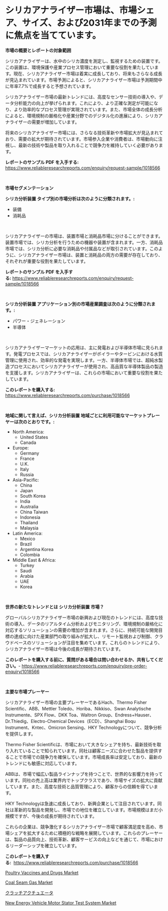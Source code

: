 <p><h1>シリカアナライザー市場は、市場シェア、サイズ、および2031年までの予測に焦点を当てています。</h1></p><p><strong>市場の概要とレポートの対象範囲</strong></p>
<p><p>シリカアナライザーは、水中のシリカ濃度を測定し、監視するための装置です。この装置は、環境保護や産業プロセス管理において重要な役割を果たしています。現在、シリカアナライザー市場は着実に成長しており、将来もさらなる成長が見込まれています。市場予測によると、シリカアナライザー市場は予測期間中に年率7.7%で成長すると予想されています。</p><p>シリカアナライザー市場の最新トレンドには、高度なセンサー技術の導入や、データ分析能力の向上が挙げられます。これにより、より正確な測定が可能になり、より効率的なプロセス管理が実現されています。また、市場全体の成長分析によると、環境規制の厳格化や産業分野でのデジタル化の進展により、シリカアナライザーの需要が増加しています。</p><p>将来のシリカアナライザー市場には、さらなる技術革新や市場拡大が見込まれており、需要の拡大が期待されています。市場参入企業や消費者は、市場動向に注視し、最新の技術や製品を取り入れることで競争力を維持していく必要があります。</p></p>
<p><strong>レポートのサンプル PDF を入手する:</strong> <a href="https://www.reliableresearchreports.com/enquiry/request-sample/1018566">https://www.reliableresearchreports.com/enquiry/request-sample/1018566</a></p>
<p>&nbsp;</p>
<p><strong>市場セグメンテーション</strong></p>
<p><strong>シリカ分析装置 タイプ別の市場分析は次のように分類されます。:</strong></p>
<p><ul><li>装備</li><li>消耗品</li></ul></p>
<p>&nbsp;</p>
<p><p>シリカアナライザーの市場は、装置市場と消耗品市場に分けることができます。装置市場では、シリカ分析を行うための機器や装置が含まれます。一方、消耗品市場では、シリカ分析に必要な消耗品や付属品などが取引されています。このように、シリカアナライザー市場は、装置と消耗品の両方の需要が存在しており、それぞれが重要な役割を果たしています。</p></p>
<p><strong>レポートのサンプル PDF を入手する:</strong>&nbsp;<a href="https://www.reliableresearchreports.com/enquiry/request-sample/1018566">https://www.reliableresearchreports.com/enquiry/request-sample/1018566</a></p>
<p>&nbsp;</p>
<p><strong> シリカ分析装置 アプリケーション別の市場産業調査は次のように分類されます。:</strong></p>
<p><ul><li>パワー・ジェネレーション</li><li>半導体</li></ul></p>
<p>&nbsp;</p>
<p><p>シリカアナライザーマーケットの応用は、主に発電および半導体市場に見られます。発電プロセスでは、シリカアナライザーがボイラーやタービンにおける水質管理に使用され、効率的な発電を実現します。一方、半導体市場では、超純水製造プロセスにおいてシリカアナライザーが使用され、高品質な半導体製品の製造を支援します。シリカアナライザーは、これらの市場において重要な役割を果たしています。</p></p>
<p><strong>このレポートを購入する:</strong>&nbsp; <a href="https://www.reliableresearchreports.com/purchase/1018566">https://www.reliableresearchreports.com/purchase/1018566</a></p>
<p>&nbsp;</p>
<p><strong>地域に関して言えば、シリカ分析装置 地域ごとに利用可能なマーケットプレーヤーは次のとおりです。:</strong></p>
<p><ul>
    <li>
        North America:
        <ul>
            <li>United States</li>
            <li>Canada</li>
        </ul>
    </li>
    <li>
        Europe:
        <ul>
            <li>Germany</li>
            <li>France</li>
            <li>U.K.</li>
            <li>Italy</li>
            <li>Russia</li>
        </ul>
    </li>
    <li>
        Asia-Pacific:
        <ul>
            <li>China</li>
            <li>Japan</li>
            <li>South Korea</li>
            <li>India</li>
            <li>Australia</li>
            <li>China Taiwan</li>
            <li>Indonesia</li>
            <li>Thailand</li>
            <li>Malaysia</li>
        </ul>
    </li>
    <li>
        Latin America:
        <ul>
            <li>Mexico</li>
            <li>Brazil</li>
            <li>Argentina Korea</li>
            <li>Colombia</li>
        </ul>
    </li>
    <li>
        Middle East & Africa:
        <ul>
            <li>Turkey</li>
            <li>Saudi</li>
            <li>Arabia</li>
            <li>UAE</li>
            <li>Korea</li>
        </ul>
    </li>
    </ul></p>
<p>&nbsp;</p>
<p><strong>世界の新たなトレンドとは シリカ分析装置 市場？</strong></p>
<p><p>グローバルシリカアナライザー市場の新興および現在のトレンドには、高度な技術の導入、データのリアルタイム分析およびモニタリング、環境規制の厳格化に対応するソリューションの需要の増加が含まれます。さらに、持続可能な開発目標の達成に向けた産業部門の取り組みが拡大し、リモート監視および制御、クラウドベースのソリューションが注目を集めています。これらのトレンドにより、シリカアナライザー市場は今後の成長が期待されています。</p></p>
<p><strong>このレポートを購入する前に、質問がある場合は問い合わせるか、共有してください。</strong>- <a href="https://www.reliableresearchreports.com/enquiry/pre-order-enquiry/1018566">https://www.reliableresearchreports.com/enquiry/pre-order-enquiry/1018566</a></p>
<p>&nbsp;</p>
<p><strong>主要な市場プレーヤー</strong></p>
<p><p>シリカアナライザー市場の主要プレーヤーであるHach、Thermo Fisher Scientific、ABB、Mettler Toledo、Horiba、Nikkiso、Swan Analytische Instrumente、SPX Flow、DKK Toa、Waltron Group、Endress+Hauser、Dr.Thiedig、Electro-Chemical Devices（ECD）、Shanghai Boqu Instrument、Kntec、Omicron Sensing、HKY Technologyについて、競争分析を提供します。</p><p>Thermo Fisher Scientificは、市場において大きなシェアを持ち、最新技術を取り入れていることで知られています。同社は顧客ニーズに合わせた製品を提供することで市場での競争力を確保しています。市場成長率は安定しており、最新のトレンドにも敏感に対応しています。</p><p>ABBは、市場で幅広い製品ラインナップを持つことで、世界的な影響力を持っています。同社の売上高は業界内でトップクラスであり、市場サイズの拡大に貢献しています。また、高度な技術と品質管理により、顧客からの信頼を得ています。</p><p>HKY Technologyは急速に成長しており、新興企業として注目されています。同社は革新的な製品を開発し、市場での地位を確立しています。市場規模はまだ小規模ですが、今後の成長が期待されています。</p><p>これらの企業は、競争激化するシリカアナライザー市場で顧客満足度を高め、市場シェアを拡大するために積極的な戦略を展開しています。これらのプレーヤーは、製品の品質向上、技術革新、顧客サービスの向上などを通じて、市場におけるリーダーシップを確立しています。</p></p>
<p><strong>このレポートを購入する:</strong>&nbsp;&nbsp;<a href="https://www.reliableresearchreports.com/purchase/1018566">https://www.reliableresearchreports.com/purchase/1018566</a></p>
<p><p><a href="https://view.publitas.com/reportprime-1/poultry-vaccines-and-drugs-market-size-share-trends-analysis-report-by-application-regional-outlook-competitive-strategies-and-segment-forecasts-2023-2030/">Poultry Vaccines and Drugs Market</a></p><p><a href="https://forested-sushi-9b0.notion.site/Coal-Seam-Gas-Market-Provides-a-Comprehensive-Analysis-Including-a-Macro-Overview-of-the-Market-as-w-15e19109c02945c2813d2edaa692b691">Coal Seam Gas Market</a></p><p><a href="https://medium.com/@naomieconner2023/%E3%82%AF%E3%83%A9%E3%83%83%E3%83%81%E3%82%A2%E3%82%AF%E3%83%81%E3%83%A5%E3%82%A8%E3%83%BC%E3%82%BF%E5%B8%82%E5%A0%B4%E8%A6%8F%E6%A8%A1%E3%81%AF-%E3%82%B0%E3%83%AD%E3%83%BC%E3%83%90%E3%83%AB%E6%A5%AD%E7%95%8C%E3%81%AB%E3%81%8A%E3%81%91%E3%82%8B%E6%9C%80%E9%81%A9%E3%81%AA%E3%83%9E%E3%83%BC%E3%82%B1%E3%83%86%E3%82%A3%E3%83%B3%E3%82%B0%E3%83%81%E3%83%A3%E3%83%8D%E3%83%AB%E3%82%92%E6%98%8E%E3%82%89%E3%81%8B%E3%81%AB%E3%81%97%E3%81%BE%E3%81%99-7a2f337d03e6">クラッチアクチュエータ</a></p><p><a href="https://github.com/Sherrillcrooksxa8i18ucf2m/Market-Research-Report-List-1/blob/main/new-energy-vehicle-motor-stator-test-system-market.md">New Energy Vehicle Motor Stator Test System Market</a></p></p>